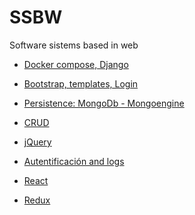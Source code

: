 # SSBW
Software sistems based in web

- [Docker compose, Django](https://github.com/STiago/SSBW/tree/master/task1)

- [Bootstrap, templates, Login](https://github.com/STiago/SSBW/tree/master/task2)

- [Persistence: MongoDb - Mongoengine](https://github.com/STiago/SSBW/tree/master/task3)

- [CRUD](https://github.com/STiago/SSBW/tree/master/task4-5)

- [jQuery](https://github.com/STiago/SSBW/tree/master/task7)

- [Autentificación and logs](https://github.com/STiago/SSBW/tree/master/)

- [React](https://github.com/STiago/SSBW/tree/master/task10)

- [Redux]()
